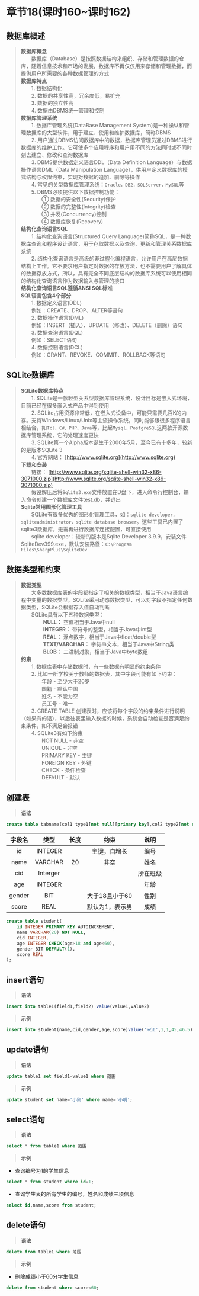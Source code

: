 # 章节18(课时160~课时162)   
## 数据库概述   
> **数据库概念**    
> &ensp;&ensp;&ensp;&ensp;数据库（Database）是按照数据结构来组织、存储和管理数据的仓库，随着信息技术和市场的发展，数据库不再仅仅用来存储和管理数据，而提供用户所需要的各种数据管理的方式    
> **数据库特点**        
> &ensp;&ensp;&ensp;&ensp;1. 数据结构化   
> &ensp;&ensp;&ensp;&ensp;2. 数据的共享性高，冗余度低，易扩充   
> &ensp;&ensp;&ensp;&ensp;3. 数据的独立性高  
> &ensp;&ensp;&ensp;&ensp;4. 数据由DBMS统一管理和控制   
> **数据库管理系统**    
> &ensp;&ensp;&ensp;&ensp;1. 数据库管理系统(DataBase Management System)是一种操纵和管理数据库的大型软件，用于建立、使用和维护数据库，简称DBMS   
> &ensp;&ensp;&ensp;&ensp;2. 用户通过DBMS访问数据库中的数据，数据库管理员通过DBMS进行数据库的维护工作。它可使多个应用程序和用户用不同的方法同时或不同时刻去建立、修改和查询数据库  
> &ensp;&ensp;&ensp;&ensp;3. DBMS提供数据定义语言DDL（Data Definition Language）与数据操作语言DML（Data Manipulation Language），供用户定义数据库的模式结构与权限约束，实现对数据的追加、删除等操作   
> &ensp;&ensp;&ensp;&ensp;4. 常见的关型数据库管理系统：`Oracle，DB2，SQLServer，MySQL`等   
> &ensp;&ensp;&ensp;&ensp;5. DBMS必须提供以下数据控制功能：   
> &ensp;&ensp;&ensp;&ensp;&ensp;&ensp;&ensp;&ensp;① 数据的安全性(Security)保护   
> &ensp;&ensp;&ensp;&ensp;&ensp;&ensp;&ensp;&ensp;② 数据的完整性(Integrity)检查  
> &ensp;&ensp;&ensp;&ensp;&ensp;&ensp;&ensp;&ensp;③ 并发(Concurrency)控制  
> &ensp;&ensp;&ensp;&ensp;&ensp;&ensp;&ensp;&ensp;④ 数据库恢复(Recovery)   
> **结构化查询语言SQL**   
> &ensp;&ensp;&ensp;&ensp;1. 结构化查询语言(Structured Query Language)简称SQL，是一种数据库查询和程序设计语言，用于存取数据以及查询、更新和管理关系数据库系统   
> &ensp;&ensp;&ensp;&ensp;2. 结构化查询语言是高级的非过程化编程语言，允许用户在高层数据结构上工作。它不要求用户指定对数据的存放方法，也不需要用户了解具体的数据存放方式，所以，具有完全不同底层结构的数据库系统可以使用相同的结构化查询语言作为数据输入与管理的接口   
> **结构化查询语言SQL遵循ANSI SQL标准**   
> **SQL语言包含4个部分**   
> &ensp;&ensp;&ensp;&ensp;1. 数据定义语言(DDL)     
> &ensp;&ensp;&ensp;&ensp;例如：CREATE、DROP、ALTER等语句     
> &ensp;&ensp;&ensp;&ensp;2. 数据操作语言(DML)   
> &ensp;&ensp;&ensp;&ensp;例如：INSERT（插入）、UPDATE（修改）、DELETE（删除）语句    
> &ensp;&ensp;&ensp;&ensp;3. 数据查询语言(DQL)   
> &ensp;&ensp;&ensp;&ensp;例如：SELECT语句   
> &ensp;&ensp;&ensp;&ensp;4. 数据控制语言(DCL)   
> &ensp;&ensp;&ensp;&ensp;例如：GRANT、REVOKE、COMMIT、ROLLBACK等语句     
## SQLite数据库   
> **SQLite数据库特点**   
> &ensp;&ensp;&ensp;&ensp;1. SQLite是一款轻型关系型数据库管理系统，设计目标是嵌入式环境，目前已经在很多嵌入式产品中得到使用   
> &ensp;&ensp;&ensp;&ensp;2. SQLite占用资源非常低，在嵌入式设备中，可能只需要几百K的内存。支持Windows/Linux/Unix等主流操作系统，同时能够跟很多程序语言相结合，如`Tcl、C#、PHP、Java`等，比起`Mysql、PostgreSQL`这两款开源数据库管理系统，它的处理速度更快  
> &ensp;&ensp;&ensp;&ensp;3. SQLite第一个Alpha版本诞生于2000年5月，至今已有十多年，较新的是版本SQLite 3   
> &ensp;&ensp;&ensp;&ensp;4. 官方网站： [http://www.sqlite.org](http://www.sqlite.org)  
> **下载和安装**   
> &ensp;&ensp;&ensp;&ensp;链接： [http://www.sqlite.org/sqlite-shell-win32-x86-3071000.zip](http://www.sqlite.org/sqlite-shell-win32-x86-3071000.zip)  
> &ensp;&ensp;&ensp;&ensp;假设解压后将`Sqlite3.exe`文件放置在D盘下，进入命令行控制台，输入命令创建一个数据库文件test.db，并退出   
> **Sqlite常用图形化管理工具**   
> &ensp;&ensp;&ensp;&ensp;SQLite有很多优秀的图形化管理工具，如：`sqlite developer，sqliteadministrator，sqlite database browser`。这些工具已内置了sqlite3数据库，无需再进行数据库连接配置，可直接使用  
> &ensp;&ensp;&ensp;&ensp;sqlite developer：较新的版本是Sqlite Developer 3.9.9，安装文件SqliteDev399.exe，默认安装路径：`C:\Program Files\SharpPlus\SqliteDev`   
## 数据类型和约束  
> **数据类型**   
> &ensp;&ensp;&ensp;&ensp;大多数数据库表的字段都指定了相关的数据类型，相当于Java语言编程中变量的数据类型。SQLite采用动态数据类型，可以对字段不指定任何数据类型，SQLite会根据存入值自动判断   
> &ensp;&ensp;&ensp;&ensp;SQLite具有以下五种数据类型：   
> &ensp;&ensp;&ensp;&ensp;&ensp;&ensp;&ensp;&ensp; **NULL：** 空值相当于Java中null   
> &ensp;&ensp;&ensp;&ensp;&ensp;&ensp;&ensp;&ensp; **INTEGER：** 带符号的整型，相当于Java中int型   
> &ensp;&ensp;&ensp;&ensp;&ensp;&ensp;&ensp;&ensp; **REAL：** 浮点数字，相当于Java中float/double型   
> &ensp;&ensp;&ensp;&ensp;&ensp;&ensp;&ensp;&ensp; **TEXT/VARCHAR：** 字符串文本，相当于Java中String类   
> &ensp;&ensp;&ensp;&ensp;&ensp;&ensp;&ensp;&ensp; **BLOB：** 二进制对象，相当于Java中byte数组   
> **约束**   
> &ensp;&ensp;&ensp;&ensp;1. 数据库表中存储数据时，有一些数据有明显的约束条件   
> &ensp;&ensp;&ensp;&ensp;2. 比如一所学校关于教师的数据表，其中字段可能有如下约束：  
> &ensp;&ensp;&ensp;&ensp;&ensp;&ensp;&ensp;&ensp;年龄 - 至少大于20岁   
> &ensp;&ensp;&ensp;&ensp;&ensp;&ensp;&ensp;&ensp;国籍 - 默认中国  
> &ensp;&ensp;&ensp;&ensp;&ensp;&ensp;&ensp;&ensp;姓名 - 不能为空   
> &ensp;&ensp;&ensp;&ensp;&ensp;&ensp;&ensp;&ensp;员工号 - 唯一  
> &ensp;&ensp;&ensp;&ensp;3. CREATE TABLE 创建表时，应该将每个字段的约束条件进行说明（如果有的话），以后往表里输入数据的时候，系统会自动检查是否满足约束条件，如不满足会报错    
> &ensp;&ensp;&ensp;&ensp;4. SQLite3有如下约束   
> &ensp;&ensp;&ensp;&ensp;&ensp;&ensp;&ensp;&ensp;NOT NULL - 非空    
> &ensp;&ensp;&ensp;&ensp;&ensp;&ensp;&ensp;&ensp;UNIQUE - 非空   
> &ensp;&ensp;&ensp;&ensp;&ensp;&ensp;&ensp;&ensp;PRIMARY KEY - 主键   
> &ensp;&ensp;&ensp;&ensp;&ensp;&ensp;&ensp;&ensp;FOREIGN KEY - 外键   
> &ensp;&ensp;&ensp;&ensp;&ensp;&ensp;&ensp;&ensp;CHECK - 条件检查   
> &ensp;&ensp;&ensp;&ensp;&ensp;&ensp;&ensp;&ensp;DEFAULT - 默认   
## 创建表   
> **语法**    
```sql
create table tabname(col1 type1[not null][primary key],col2 type2[not null],..)
```

|字段名|类型|长度|约束|说明|
|:-:|:-:|:-:|:-:|:-:|
|id|INTEGER||主键，自增长|编号|
|name|VARCHAR|20|非空|姓名|
|cid|Interger|||所在班级|
|age|INTEGER|||年龄|
|gender|BIT||大于18且小于60|性别|
|score|REAL||默认为1，表示男|成绩|
```sql
create table student(
    id INTEGER PRIMARY KEY AUTOINCREMENT,
    name VARCHAR(20) NOT NULL,
    cid INTEGER,
    age INTEGER CHECK(age>18 and age<60),
    gender BIT DEFAULT(1),
    score REAL
);
```
## insert语句   
> **语法**    
```sql
insert into table1(field1,field2) value(value1,value2)
```
> **示例**   
```sql
insert into student(name,cid,gender,age,score)value('宋江',1,1,45,46.5);
```
## update语句   
> **语法**    
```sql
update table1 set field1=value1 where 范围
```
> **示例**   
```sql
update student set name='小刚' where name='小明';
```
## select语句   
> **语法**    
```sql
select * from table1 where 范围
```
> **示例**   
- 查询编号为1的学生信息   
```sql
select * from student where id=1;
```
- 查询学生表的所有学生的编号，姓名和成绩三项信息   
```sql
select id,name,score from student;
```
## delete语句  
> **语法**    
```sql
delete from table1 where 范围
```
> **示例**   
- 删除成绩小于60分学生信息   
```sql
delete from student where score<60;
```
